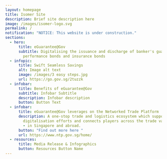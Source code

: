 ```yaml
---
layout: homepage
title: Isomer Site
description: Brief site description here
image: /images/isomer-logo.svg
permalink: /
notification: "NOTICE: This website is under construction."
sections:
  - hero:
      title: eGuarantee@Gov
      subtitle: Digitalising the issuance and discharge of banker's guarantee,
        performance bonds and insurance bonds
  - infopic:
      title: Swift Seamless Savings
      alt: Image alt text
      image: /images/3 easy steps.jpg
      url: https://go.gov.sg/2tuzzk
  - infobar:
      title: Benefits of eGuarantee@Gov
      subtitle: Infobar Subtitle
      description: Infobar description
      button: Button Text
  - infobar:
      title: eGuarantee@Gov leverages on the Networked Trade Platform
      description: A one-stop trade and logistics ecosystem which supports
        digitalisation efforts and connects players across the trade value chain
        - in Singapore and abroad.
      button: "Find out more here "
      url: https://www.ntp.gov.sg/home/
  - resources:
      title: Media Release & Infographics
      button: Resources Button Name
---
```

